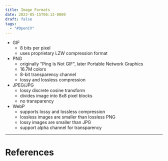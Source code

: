 ```yaml
---
title: Image Formats
date: 2023-05-15T06:13-0800
draft: false
tags:
  - "#OpenCV"
---
```

- GIF
    - 8 bits per pixel
    - uses proprietary LZW compression format
- PNG
    - originally "Ping Is Not GIF", later Portable Network Graphics
    - 16.7M colors
    - 8-bit transparency channel
    - lossy and lossless compression
- JPEG/JPG
    - lossy discrete cosine transform
    - divides image into 8x8 pixel blocks
    - no transparency
- WebP
    - supports lossy and lossless compression
    - lossless images are smaller than lossless PNG
    - lossy images are smaller than JPG
    - support alpha channel for transparency

---
# References
